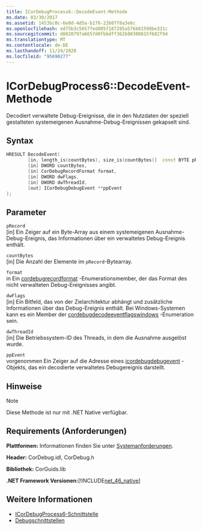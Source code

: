 ```yaml
---
title: ICorDebugProcess6::DecodeEvent-Methode
ms.date: 03/30/2017
ms.assetid: 1453bc0c-6e0d-4d5a-b176-22607f8a3e6c
ms.openlocfilehash: ed75b3c5657fed805f187285a576b81598be331c
ms.sourcegitcommit: d8020797a6657d0fbbdff362b80300815f682f94
ms.translationtype: MT
ms.contentlocale: de-DE
ms.lasthandoff: 11/24/2020
ms.locfileid: "95690277"
---
```

# <a name="icordebugprocess6decodeevent-method"></a>ICorDebugProcess6::DecodeEvent-Methode

Decodiert verwaltete Debug-Ereignisse, die in den Nutzdaten der speziell gestalteten systemeigenen Ausnahme-Debug-Ereignissen gekapselt sind.  
  
## <a name="syntax"></a>Syntax  
  
```cpp  
HRESULT DecodeEvent(  
        [in, length_is(countBytes), size_is(countBytes)]  const BYTE pRecord[],  
        [in] DWORD countBytes,  
        [in] CorDebugRecordFormat format,  
        [in] DWORD dwFlags,
        [in] DWORD dwThreadId,
        [out] ICorDebugDebugEvent **ppEvent  
);  
```  
  
## <a name="parameters"></a>Parameter  

 `pRecord`  
 [in] Ein Zeiger auf ein Byte-Array aus einem systemeigenen Ausnahme-Debug-Ereignis, das Informationen über ein verwaltetes Debug-Ereignis enthält.  
  
 `countBytes`  
 [in] Die Anzahl der Elemente im `pRecord`-Bytearray.  
  
 `format`  
 in Ein [cordebugrecordformat](cordebugrecordformat-enumeration.md) -Enumerationsmember, der das Format des nicht verwalteten Debug-Ereignisses angibt.  
  
 `dwFlags`  
 [in] Ein Bitfeld, das von der Zielarchitektur abhängt und zusätzliche Informationen über das Debug-Ereignis enthält. Bei Windows-Systemen kann es ein Member der [cordebugdecodeeventflagswindows](cordebugdecodeeventflagswindows-enumeration.md) -Enumeration sein.  
  
 `dwThreadId`  
 [in] Die Betriebssystem-ID des Threads, in dem die Ausnahme ausgelöst wurde.  
  
 `ppEvent`  
 vorgenommen Ein Zeiger auf die Adresse eines [icordebugdebugevent](icordebugdebugevent-interface.md) -Objekts, das ein decodierte verwaltetes Debugereignis darstellt.  
  
## <a name="remarks"></a>Hinweise  
  
> [!NOTE]
> Diese Methode ist nur mit .NET Native verfügbar.  
  
## <a name="requirements"></a>Requirements (Anforderungen)  

 **Plattformen:** Informationen finden Sie unter [Systemanforderungen](../../get-started/system-requirements.md).  
  
 **Header:** CorDebug.idl, CorDebug.h  
  
 **Bibliothek:** CorGuids.lib  
  
 **.NET Framework Versionen:**[!INCLUDE[net_46_native](../../../../includes/net-46-native-md.md)]  
  
## <a name="see-also"></a>Weitere Informationen

- [ICorDebugProcess6-Schnittstelle](icordebugprocess6-interface.md)
- [Debugschnittstellen](debugging-interfaces.md)
